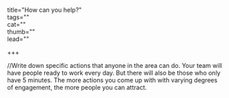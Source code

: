 title="How can you help?"  
tags=""  
cat=""  
thumb=""  
lead=""  

+++

//Write down specific actions that anyone in the area can do. Your team will have people ready to work every day. But there will also be those who only have 5 minutes. The more actions you come up with with varying degrees of engagement, the more people you can attract.

